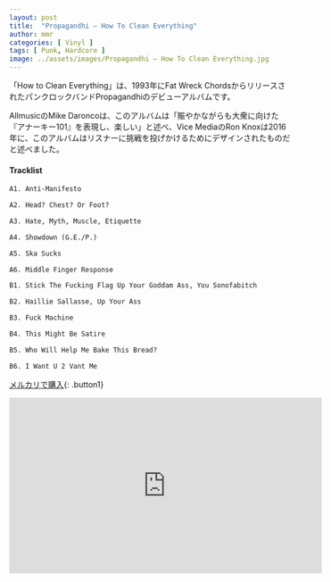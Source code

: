 ```yaml
---
layout: post
title:  "Propagandhi – How To Clean Everything"
author: mmr
categories: [ Vinyl ]
tags: [ Punk, Hardcore ]
image: ../assets/images/Propagandhi – How To Clean Everything.jpg
---
```


「How to Clean Everything」は、1993年にFat Wreck ChordsからリリースされたパンクロックバンドPropagandhiのデビューアルバムです。

AllmusicのMike Daroncoは、このアルバムは「賑やかながらも大衆に向けた『アナーキー101』を表現し、楽しい」と述べ、Vice MediaのRon Knoxは2016年に、このアルバムはリスナーに挑戦を投げかけるためにデザインされたものだと述べました。

#### Tracklist
```md
A1. Anti-Manifesto

A2. Head? Chest? Or Foot?

A3. Hate, Myth, Muscle, Etiquette

A4. Showdown (G.E./P.)

A5. Ska Sucks

A6. Middle Finger Response

B1. Stick The Fucking Flag Up Your Goddam Ass, You Sonofabitch

B2. Haillie Sallasse, Up Your Ass

B3. Fuck Machine

B4. This Might Be Satire

B5. Who Will Help Me Bake This Bread?

B6. I Want U 2 Vant Me
```

[メルカリで購入](https://jp.mercari.com/item/m65777823384?afid=6142608987){: .button1}

<iframe width="560" height="315" src="https://www.youtube.com/embed/cKLaR1WbiWI?si=l9RDcdw1IhT-eUKn" title="YouTube video player" frameborder="0" allow="accelerometer; autoplay; clipboard-write; encrypted-media; gyroscope; picture-in-picture; web-share" referrerpolicy="strict-origin-when-cross-origin" allowfullscreen></iframe>